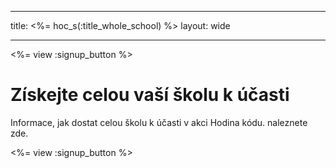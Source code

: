 * * *

title: <%= hoc_s(:title_whole_school) %> layout: wide

* * *

<%= view :signup_button %>

# Získejte celou vaší školu k účasti

Informace, jak dostat celou školu k účasti v akci Hodina kódu. naleznete zde.

<%= view :signup_button %>